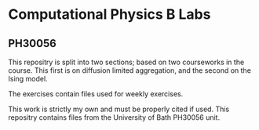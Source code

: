 # Computational Physics B Labs
## PH30056

This repositry is split into two sections; based on two courseworks in the course. This first is on diffusion limited aggregation, and the second on the Ising model.

The exercises contain files used for weekly exercises.

This work is strictly my own and must be properly cited if used. This repositry contains files from the University of Bath PH30056 unit.
